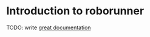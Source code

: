 # Introduction to roborunner

TODO: write [great documentation](http://jacobian.org/writing/what-to-write/)
